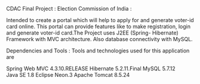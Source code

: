 CDAC Final Project : Election Commission of India :

Intended to create a portal which will help to apply for and generate voter-id card
online. This portal can provide features like to make registration,
login and generate voter-id card.The Project uses J2EE (Spring-
Hibernate) Framework with MVC architecture. Also database connectivity with MySQL.



Dependencies and Tools :
Tools and technologies used for this application are

Spring Web MVC 4.3.10.RELEASE
Hibernate 5.2.11.Final
MySQL 5.7.12    
Java SE 1.8
Eclipse Neon.3
Apache Tomcat 8.5.24








